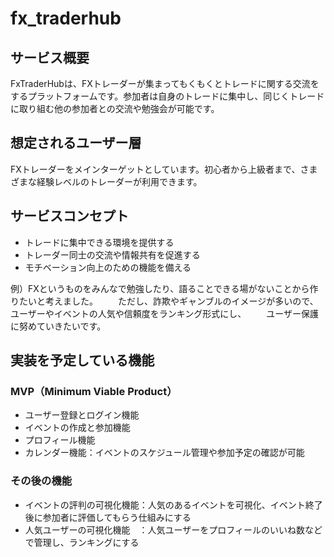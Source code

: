 # fx_traderhub

## サービス概要
FxTraderHubは、FXトレーダーが集まってもくもくとトレードに関する交流をするプラットフォームです。参加者は自身のトレードに集中し、同じくトレードに取り組む他の参加者との交流や勉強会が可能です。

## 想定されるユーザー層
FXトレーダーをメインターゲットとしています。初心者から上級者まで、さまざまな経験レベルのトレーダーが利用できます。

## サービスコンセプト
- トレードに集中できる環境を提供する
- トレーダー同士の交流や情報共有を促進する
- モチベーション向上のための機能を備える

例）FXというものをみんなで勉強したり、語ることできる場がないことから作りたいと考えました。
　　ただし、詐欺やギャンブルのイメージが多いので、ユーザーやイベントの人気や信頼度をランキング形式にし、
　　ユーザー保護に努めていきたいです。

## 実装を予定している機能
### MVP（Minimum Viable Product）
- ユーザー登録とログイン機能
- イベントの作成と参加機能
- プロフィール機能
- カレンダー機能：イベントのスケジュール管理や参加予定の確認が可能

### その後の機能
- イベントの評判の可視化機能：人気のあるイベントを可視化、イベント終了後に参加者に評価してもらう仕組みにする
- 人気ユーザーの可視化機能　：人気ユーザーをプロフィールのいいね数などで管理し、ランキングにする

